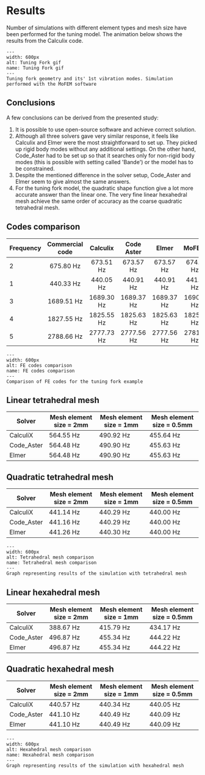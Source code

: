 # Results

Number of simulations with different element types and mesh size have been performed for the tuning model. The animation below shows the results from the Calculix code.

```{figure} ./movie.gif
---
width: 600px
alt: Tuning Fork gif
name: Tuning Fork gif
---
Tuning fork geometry and its' 1st vibration modes. Simulation performed with the MoFEM software
```

## Conclusions

A few conclusions can be derived from the presented study:

1. It is possible to use open-source software and achieve correct solution.
2. Although all three solvers gave very similar response, it feels like Calculix and Elmer were the most straightforward to set up. They picked up rigid body modes without any additional settings. On the other hand, Code_Aster had to be set up so that it searches only for non-rigid body modes (this is possible with setting called 'Bande') or the model has to be constrained.
3. Despite the mentioned difference in the solver setup, Code_Aster and Elmer seem to give almost the same answers.
4. For the tuning fork model, the quadratic shape function give a lot more accurate answer than the linear one. The very fine linear hexahedral mesh achieve the same order of accuracy as the coarse quadratic tetrahedral mesh.

## Codes comparison

| Frequency | Commercial code    | Calculix    | Code Aster    |  Elmer     |  MoFEM     |
|----------------|:------------------:|:-----------:|:-------------:|:----------:|:----------:|
|              2 |      675.80 Hz     |  673.51 Hz  |   673.57 Hz   |  673.57 Hz |  674.4 Hz |
|              1 |      440.33 Hz     |  440.05 Hz  |   440.91 Hz   |  440.91 Hz |  441.0 Hz |
|              3 |     1689.51 Hz     |  1689.30 Hz |   1689.37 Hz  | 1689.37 Hz | 1690.3 Hz |
|              4 |     1827.55 Hz     |  1825.55 Hz |   1825.63 Hz  | 1825.63 Hz | 1825.7 Hz |
|              5 |     2788.66 Hz     |  2777.73 Hz |   2777.56 Hz  | 2777.56 Hz | 2781.3 Hz |

```{figure} ./code-comparison.png
---
width: 600px
alt: FE codes comparison
name: FE codes comparison
---
Comparison of FE codes for the tuning fork example
```

## Linear tetrahedral mesh

| Solver                |Mesh element size = 2mm  | Mesh element size = 1mm | Mesh element size = 0.5mm |
|-----------------------|-----------------------  |-------------------------|---------------------------|
| CalculiX              |  564.55 Hz              |  490.92 Hz              |  455.64 Hz                |    
| Code_Aster            |  564.48 Hz              |  490.90 Hz              |  455.63 Hz                |
| Elmer                 |  564.48 Hz              |  490.90 Hz              |  455.63 Hz                |

## Quadratic tetrahedral mesh

| Solver                |Mesh element size = 2mm  | Mesh element size = 1mm | Mesh element size = 0.5mm |
|-----------------------|-----------------------  |-------------------------|---------------------------|
| CalculiX              |  441.14 Hz              |  440.29 Hz              |  440.00 Hz              |    
| Code_Aster            |  441.16 Hz              |  440.29 Hz              |  440.00 Hz              |
| Elmer                 |  441.26 Hz              |  440.30 Hz              |  440.00 Hz              |

```{figure} ./tet-comparison.png
---
width: 600px
alt: Tetrahedral mesh comparison
name: Tetrahedral mesh comparison
---
Graph representing results of the simulation with tetrahedral mesh 
```

## Linear hexahedral mesh

| Solver                |Mesh element size = 2mm  | Mesh element size = 1mm | Mesh element size = 0.5mm |
|-----------------------|-----------------------  |-------------------------|---------------------------|
| CalculiX              |  388.67 Hz              |  415.79 Hz              |  434.17 Hz                |    
| Code_Aster            |  496.87 Hz              |  455.34 Hz              |  444.22 Hz                |
| Elmer                 |  496.87 Hz              |  455.34 Hz              |  444.22 Hz                |

## Quadratic hexahedral mesh

| Solver                |Mesh element size = 2mm  | Mesh element size = 1mm | Mesh element size = 0.5mm |
|-----------------------|-----------------------  |-------------------------|---------------------------|
| CalculiX              |  440.57 Hz              |  440.34 Hz              |  440.05 Hz              |    
| Code_Aster            |  441.10 Hz              |  440.49 Hz              |  440.09 Hz              |
| Elmer                 |  441.10 Hz              |  440.49 Hz              |  440.09 Hz              |

```{figure} ./hex-comparison.png
---
width: 600px
alt: Hexahedral mesh comparison
name: Hexahedral mesh comparison
---
Graph representing results of the simulation with hexahedral mesh 
```
